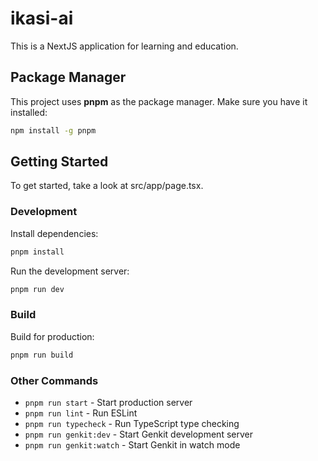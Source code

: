 # ikasi-ai

This is a NextJS application for learning and education.

## Package Manager

This project uses **pnpm** as the package manager. Make sure you have it installed:

```bash
npm install -g pnpm
```

## Getting Started

To get started, take a look at src/app/page.tsx.

### Development

Install dependencies:

```bash
pnpm install
```

Run the development server:

```bash
pnpm run dev
```

### Build

Build for production:

```bash
pnpm run build
```

### Other Commands

- `pnpm run start` - Start production server
- `pnpm run lint` - Run ESLint
- `pnpm run typecheck` - Run TypeScript type checking
- `pnpm run genkit:dev` - Start Genkit development server
- `pnpm run genkit:watch` - Start Genkit in watch mode
